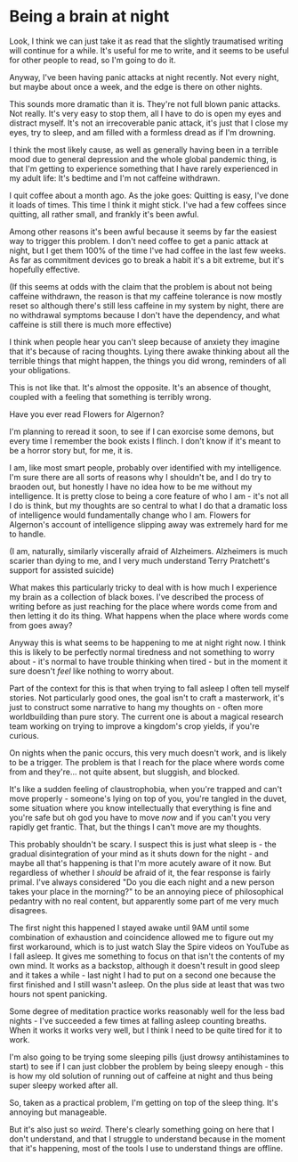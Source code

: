 # Being a brain at night

Look, I think we can just take it as read that the slightly traumatised writing will continue for a while. It's useful for me to write, and it seems to be useful for other people to read, so I'm going to do it.

Anyway, I've been having panic attacks at night recently. Not every night, but maybe about once a week, and the edge is there on other nights.

This sounds more dramatic than it is. They're not full blown panic attacks. Not really. It's very easy to stop them, all I have to do is open my eyes and distract myself.
It's not an irrecoverable panic attack, it's just that I close my eyes, try to sleep, and am filled with a formless dread as if I'm drowning.

I think the most likely cause, as well as generally having been in a terrible mood due to general depression and the whole global pandemic thing, is that I'm getting to experience something that I have rarely experienced in my adult life: It's bedtime and I'm not caffeine withdrawn.

I quit coffee about a month ago. As the joke goes: Quitting is easy, I've done it loads of times. This time I think it might stick. I've had a few coffees since quitting, all rather small, and frankly it's been awful.

Among other reasons it's been awful because it seems by far the easiest way to trigger this problem. I don't need coffee to get a panic attack at night, but I get them 100% of the time I've had coffee in the last few weeks. As far as commitment devices go to break a habit it's a bit extreme, but it's hopefully effective.

(If this seems at odds with the claim that the problem is about not being caffeine withdrawn, the reason is that my caffeine tolerance is now mostly reset so although there's still less caffeine in my system by night, there are no withdrawal symptoms because I don't have the dependency, and what caffeine is still there is much more effective)

I think when people hear you can't sleep because of anxiety they imagine that it's because of racing thoughts. Lying there awake thinking about all the terrible things that might happen, the things you did wrong, reminders of all your obligations.

This is not like that. It's almost the opposite. It's an absence of thought, coupled with a feeling that something is terribly wrong.

Have you ever read Flowers for Algernon?

I'm planning to reread it soon, to see if I can exorcise some demons, but every time I remember the book exists I flinch. I don't know if it's meant to be a horror story but, for me, it is.

I am, like most smart people, probably over identified with my intelligence. I'm sure there are all sorts of reasons why I shouldn't be, and I do try to braoden out, but honestly I have no idea how to be me without my intelligence. It is pretty close to being a core feature of who I am - it's not all I do is think, but my thoughts are so central to what I do that a dramatic loss of intelligence would fundamentally change who I am. Flowers for Algernon's account of intelligence slipping away was extremely hard for me to handle.

(I am, naturally, similarly viscerally afraid of Alzheimers. Alzheimers is much scarier than dying to me, and I very much understand Terry Pratchett's support for assisted suicide)

What makes this particularly tricky to deal with is how much I experience my brain as a collection of black boxes. I've described the process of writing before as just reaching for the place where words come from and then letting it do its thing. What happens when the place where words come from goes away?

Anyway this is what seems to be happening to me at night right now. I think this is likely to be perfectly normal tiredness and not something to worry about - it's normal to have trouble thinking when tired - but in the moment it sure doesn't *feel* like nothing to worry about.

Part of the context for this is that when trying to fall asleep I often tell myself stories. Not particularly good ones, the goal isn't to craft a masterwork, it's just to construct some narrative to hang my thoughts on - often more worldbuilding than pure story. The current one is about a magical research team working on trying to improve a kingdom's crop yields, if you're curious.

On nights when the panic occurs, this very much doesn't work, and is likely to be a trigger. The problem is that I reach for the place where words come from and they're... not quite absent, but sluggish, and blocked.

It's like a sudden feeling of claustrophobia, when you're trapped and can't move properly - someone's lying on top of you, you're tangled in the duvet, some situation where you know intellectually that everything is fine and you're safe but oh god you have to move *now* and if you can't you very rapidly get frantic. That, but the things I can't move are my thoughts.

This probably shouldn't be scary. I suspect this is just what sleep is - the gradual disintegration of your mind as it shuts down for the night - and maybe all that's happening is that I'm more acutely aware of it now. But regardless of whether I *should* be afraid of it, the fear response is fairly primal. I've always considered "Do you die each night and a new person takes your place in the morning?" to be an annoying piece of philosophical pedantry with no real content, but apparently some part of me very much disagrees.

The first night this happened I stayed awake until 9AM until some combination of exhaustion and coincidence allowed me to figure out my first workaround, which is to just watch Slay the Spire videos on YouTube as I fall asleep. It gives me something to focus on that isn't the contents of my own mind. It works as a backstop, although it doesn't result in good sleep and it takes a while - last night I had to put on a second one because the first finished and I still wasn't asleep. On the plus side at least that was two hours not spent panicking.

Some degree of meditation practice works reasonably well for the less bad nights - I've succeeded a few times at falling asleep counting breaths. When it works it works very well, but I think I need to be quite tired for it to work.

I'm also going to be trying some sleeping pills (just drowsy antihistamines to start) to see if I can just clobber the problem by being sleepy enough - this is how my old solution of running out of caffeine at night and thus being super sleepy worked after all.

So, taken as a practical problem, I'm getting on top of the sleep thing. It's annoying but manageable.

But it's also just so *weird*. There's clearly something going on here that I don't understand, and that I struggle to understand because in the moment that it's happening, most of the tools I use to understand things are offline.
